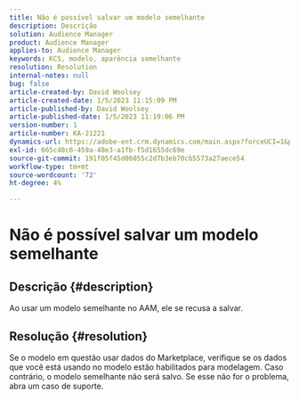 ```yaml
---
title: Não é possível salvar um modelo semelhante
description: Descrição
solution: Audience Manager
product: Audience Manager
applies-to: Audience Manager
keywords: KCS, modelo, aparência semelhante
resolution: Resolution
internal-notes: null
bug: false
article-created-by: David Woolsey
article-created-date: 1/5/2023 11:15:09 PM
article-published-by: David Woolsey
article-published-date: 1/5/2023 11:19:06 PM
version-number: 1
article-number: KA-21221
dynamics-url: https://adobe-ent.crm.dynamics.com/main.aspx?forceUCI=1&pagetype=entityrecord&etn=knowledgearticle&id=702287c6-4e8d-ed11-81ac-6045bd006e5a
exl-id: 665c48c6-459a-48e3-a1fb-f5d1655dc69e
source-git-commit: 191f05f45d06055c2d7b3eb70cb5573a27aece54
workflow-type: tm+mt
source-wordcount: '72'
ht-degree: 4%

---
```


# Não é possível salvar um modelo semelhante

## Descrição {#description}

Ao usar um modelo semelhante no AAM, ele se recusa a salvar.

## Resolução {#resolution}


Se o modelo em questão usar dados do Marketplace, verifique se os dados que você está usando no modelo estão habilitados para modelagem. Caso contrário, o modelo semelhante não será salvo. Se esse não for o problema, abra um caso de suporte.
